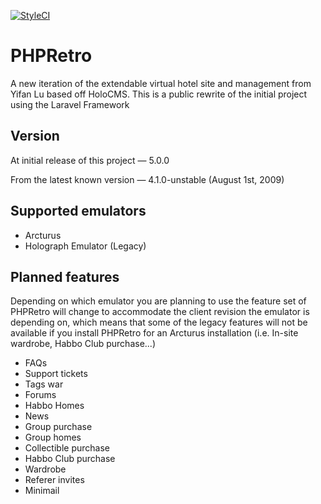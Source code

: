 [![StyleCI](https://github.styleci.io/repos/142006592/shield?branch=master)](https://github.styleci.io/repos/142006592)

# PHPRetro
A new iteration of the extendable virtual hotel site and management from Yifan Lu based off HoloCMS. This is a public rewrite of the initial project using the Laravel Framework

## Version
At initial release of this project — 5.0.0

From the latest known version — 4.1.0-unstable (August 1st, 2009)

## Supported emulators
* Arcturus
* Holograph Emulator (Legacy)

## Planned features
Depending on which emulator you are planning to use the feature set of PHPRetro will change to accommodate the client revision the emulator is depending on, which means that some of the legacy features will not be available if you install PHPRetro for an Arcturus installation (i.e. In-site wardrobe, Habbo Club purchase...)

* FAQs
* Support tickets
* Tags war
* Forums
* Habbo Homes
* News
* Group purchase
* Group homes
* Collectible purchase
* Habbo Club purchase
* Wardrobe
* Referer invites
* Minimail
